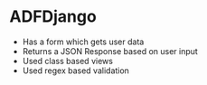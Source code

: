 # ADFDjango
- Has a form which gets user data
- Returns a JSON Response based on user input
- Used class based views
- Used regex based validation
